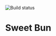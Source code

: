 ![Build status](https://github.com/nimatrengo/sweet_bun/actions/workflows/release.yml/badge.svg)

# Sweet Bun
